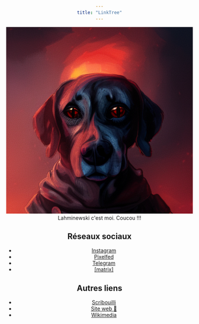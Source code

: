 ```yaml
---
title: "LinkTree"
---
```

<style>
body {
  text-align: center;
}
header, H1 {
    display: none;
}
main a {
  background-color: gray;
  padding: 15px;
  margint: 15px;
  width: 80%;
  text-align: center;
  border: 1px solid #d87c4bff;;
  border-radius: 16px;
  text-decoration: none;
}
main ul {
  list-style-type: none;
  text-decoration: none;
  display: inline-block;
  margin: 15px;
  padding: 0;
  min-width: 350px;
  text-align: center
}

main li a {
  display: inline-block;
  font-size: 18px;
  color: #000;
  padding: 16px;
  text-decoration: none;
  text-align: center;
  text-decoration: none;
}

main img {
  border-radius: 50%;
  max-width: 250px;
  display: block;
  margin-left: auto;
  margin-right: auto }
}

/* Change the link color on hover */
main li a:hover {
  background-color: #555;
  color: #d87c4bff;
}
</style>

![Chien une sorte de proto-punk cohérent](images/chien.png)
Lahminewski c'est moi. Coucou !!!

## Réseaux sociaux
* [Instagram](https://www.instagram.com/lahminewski.lab/)
* [Pixelfed](https://pixelfed.social/lahminewski.lab)
* [Telegram](https://t.me/lahminewskiLab)
* [[matrix]](https://matrix.to/#/#Lahminewski-lab:matrix.org)

## Autres liens
* [Scribouilli](https://lahminewski.github.io/note/)
* [Site web 🐝](https://lahminewski-lab.net/)
* [Wikimedia](http://commons.wikimedia.org/wiki/User:Lahminewski_Lab)

